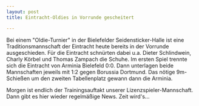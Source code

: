 ```yaml
---
layout: post
title: Eintracht-Oldies in Vorrunde gescheitert

---
```


Bei einem "Oldie-Turnier" in der Bielefelder Seidensticker-Halle ist eine Traditionsmannschaft der Eintracht heute bereits in der Vorrunde ausgeschieden. Für die Eintracht schnürten dabei u.a. Dieter Schlindwein, Charly Körbel und Thomas Zampach die Schuhe. Im ersten Spiel trennte sich die Eintracht von Arminia Bielefeld 0:0. Dann unterlagen beide Mannschaften jeweils mit 1:2 gegen Borussia Dortmund. Das nötige 9m-Schießen um den zweiten Tabellenplatz gewann dann die Arminia. 

Morgen ist endlich der Trainingsauftakt unserer Lizenzspieler-Mannschaft. Dann gibt es hier wieder regelmäßige News. Zeit wird's...
